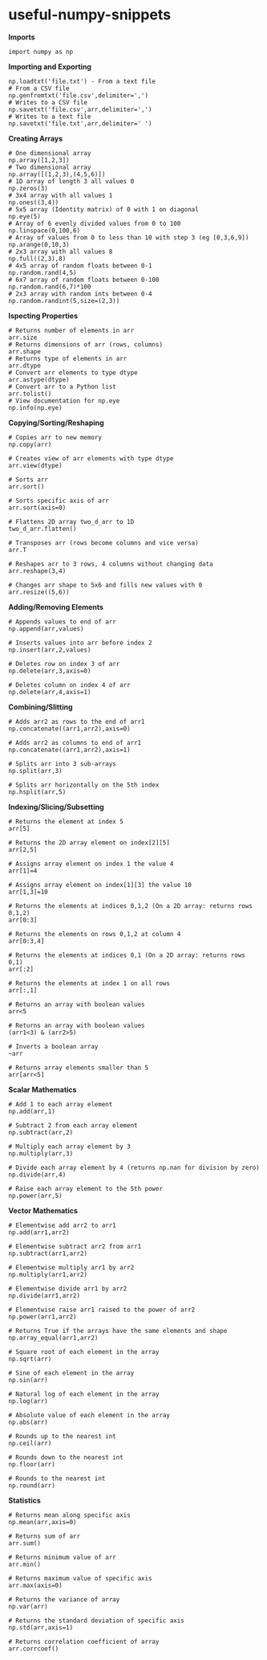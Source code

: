 # useful-numpy-snippets

__Imports__

    import numpy as np

__Importing and Exporting__

    np.loadtxt('file.txt') - From a text file
    # From a CSV file
    np.genfromtxt('file.csv',delimiter=',')
    # Writes to a CSV file
    np.savetxt('file.csv',arr,delimiter=',')
    # Writes to a text file
    np.savetxt('file.txt',arr,delimiter=' ')

**Creating Arrays**

    # One dimensional array
    np.array([1,2,3])
    # Two dimensional array
    np.array([(1,2,3),(4,5,6)])
    # 1D array of length 3 all values 0
    np.zeros(3)
    # 3x4 array with all values 1
    np.ones((3,4))
    # 5x5 array (Identity matrix) of 0 with 1 on diagonal
    np.eye(5)
    # Array of 6 evenly divided values from 0 to 100
    np.linspace(0,100,6)
    # Array of values from 0 to less than 10 with step 3 (eg [0,3,6,9])
    np.arange(0,10,3)
    # 2x3 array with all values 8
    np.full((2,3),8)
    # 4x5 array of random floats between 0-1
    np.random.rand(4,5)
    # 6x7 array of random floats between 0-100
    np.random.rand(6,7)*100
    # 2x3 array with random ints between 0-4
    np.random.randint(5,size=(2,3))

__Ispecting Properties__

    # Returns number of elements in arr
    arr.size
    # Returns dimensions of arr (rows, columns)
    arr.shape
    # Returns type of elements in arr
    arr.dtype
    # Convert arr elements to type dtype
    arr.astype(dtype)
    # Convert arr to a Python list
    arr.tolist()
    # View documentation for np.eye
    np.info(np.eye)

__Copying/Sorting/Reshaping__

    # Copies arr to new memory
    np.copy(arr)
    
    # Creates view of arr elements with type dtype
    arr.view(dtype)

    # Sorts arr
    arr.sort()

    # Sorts specific axis of arr
    arr.sort(axis=0)

    # Flattens 2D array two_d_arr to 1D
    two_d_arr.flatten()

    # Transposes arr (rows become columns and vice versa)
    arr.T

    # Reshapes arr to 3 rows, 4 columns without changing data
    arr.reshape(3,4)

    # Changes arr shape to 5x6 and fills new values with 0
    arr.resize((5,6))

__Adding/Removing Elements__

    # Appends values to end of arr
    np.append(arr,values)

    # Inserts values into arr before index 2
    np.insert(arr,2,values)

    # Deletes row on index 3 of arr
    np.delete(arr,3,axis=0)

    # Deletes column on index 4 of arr
    np.delete(arr,4,axis=1)

__Combining/Slitting__

    # Adds arr2 as rows to the end of arr1
    np.concatenate((arr1,arr2),axis=0)

    # Adds arr2 as columns to end of arr1
    np.concatenate((arr1,arr2),axis=1)

    # Splits arr into 3 sub-arrays
    np.split(arr,3)

    # Splits arr horizontally on the 5th index
    np.hsplit(arr,5)

__Indexing/Slicing/Subsetting__

    # Returns the element at index 5
    arr[5]

    # Returns the 2D array element on index[2][5]
    arr[2,5]

    # Assigns array element on index 1 the value 4
    arr[1]=4

    # Assigns array element on index[1][3] the value 10
    arr[1,3]=10
    
    # Returns the elements at indices 0,1,2 (On a 2D array: returns rows 0,1,2)
    arr[0:3]

    # Returns the elements on rows 0,1,2 at column 4
    arr[0:3,4]

    # Returns the elements at indices 0,1 (On a 2D array: returns rows 0,1)
    arr[:2]

    # Returns the elements at index 1 on all rows
    arr[:,1]

    # Returns an array with boolean values 
    arr<5

    # Returns an array with boolean values
    (arr1<3) & (arr2>5)

    # Inverts a boolean array
    ~arr

    # Returns array elements smaller than 5
    arr[arr<5]

__Scalar Mathematics__

    # Add 1 to each array element
    np.add(arr,1)

    # Subtract 2 from each array element
    np.subtract(arr,2)

    # Multiply each array element by 3
    np.multiply(arr,3)

    # Divide each array element by 4 (returns np.nan for division by zero)
    np.divide(arr,4)

    # Raise each array element to the 5th power
    np.power(arr,5)

__Vector Mathematics__

    # Elementwise add arr2 to arr1
    np.add(arr1,arr2)

    # Elementwise subtract arr2 from arr1
    np.subtract(arr1,arr2)

    # Elementwise multiply arr1 by arr2
    np.multiply(arr1,arr2)

    # Elementwise divide arr1 by arr2
    np.divide(arr1,arr2)

    # Elementwise raise arr1 raised to the power of arr2
    np.power(arr1,arr2)

    # Returns True if the arrays have the same elements and shape
    np.array_equal(arr1,arr2)

    # Square root of each element in the array
    np.sqrt(arr)

    # Sine of each element in the array
    np.sin(arr)

    # Natural log of each element in the array
    np.log(arr)

    # Absolute value of each element in the array
    np.abs(arr)

    # Rounds up to the nearest int
    np.ceil(arr)

    # Rounds down to the nearest int
    np.floor(arr)

    # Rounds to the nearest int
    np.round(arr)

__Statistics__

    # Returns mean along specific axis
    np.mean(arr,axis=0)

    # Returns sum of arr
    arr.sum()

    # Returns minimum value of arr
    arr.min()

    # Returns maximum value of specific axis
    arr.max(axis=0)

    # Returns the variance of array
    np.var(arr)

    # Returns the standard deviation of specific axis
    np.std(arr,axis=1)

    # Returns correlation coefficient of array
    arr.corrcoef()